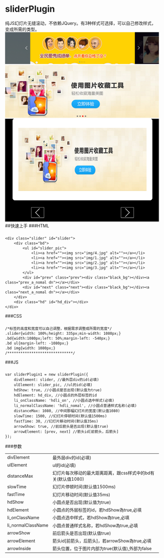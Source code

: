 # sliderPlugin
纯JS幻灯片无缝滚动，不依赖JQuery。有3种样式可选择，可以自己修改样式，变成所需的类型。
<img src="img/show.png" alt="">  
<img src="img/show2.png" alt=""> 
<img src="img/show3.png" alt=""> 
##快速上手
###HTML
###
    <div class="slider" id="slider">
        <div class="bd">
            <ul id="slider_pic">
                <li><a href=""><img src="img/4.jpg" alt=""></a></li>
                <li><a href=""><img src="img/1.jpg" alt=""></a></li>
                <li><a href=""><img src="img/2.jpg" alt=""></a></li>
                <li><a href=""><img src="img/3.jpg" alt=""></a></li>
            </ul>
            <div id="prev" class="prev"><div class="black_bg"></div><a class="prev_a_nomal dn"></a></div>
            <div id="next" class="next"><div class="black_bg"></div><a  class="next_a_nomal dn"></a></div>
        </div>
        <div class="hd" id="hd_div"></div>
    </div>
###CSS
###
    /*标签的高度和宽度可以自己调整，根据需求调整成所需的宽度*/
    .slider{width: 100%;height: 335px;min-width: 1080px;}
    .bd{width:1080px;left: 50%;margin-left: -540px;}
    .bd ul{margin-left: -1080px;}
    .bd img{width: 1080px;}
    /******************************/
###JS
###
    var sliderPlugin1 = new sliderPlugin({
        divElement: slider, //最外层div的id(必填)
        ulElement: slider_pic, //ul的id(必填)
        hdShow: true, //小圆点是否出现(默认值为true)
        hdElement: hd_div, //小圆点的外层标签的id
        li_onClassName: 'hdli_on', //小圆点选中样式(必填)
        li_normalClassName: 'hdli_nomal', //小圆点普通样式名称(必填)
        distanceMax: 1080, //中间那幅幻灯片的宽度(默认值1080)
        slowTime: 1500, //幻灯片停顿时间(默认值1500ms)
        fastTime: 30, //幻灯片移动时间(默认值35ms)
        arrowShow: true, //前后箭头是否出现(默认值true)
        arrowElement: [prev, next] //箭头id[前箭头，后箭头]
    });
###参数
<table>
<tr>
<td>divElement</td>
<td>最外层div的id(必填)</td>
</tr>
<tr>
<td>ulElement</td>
<td>ul的id(必填)</td>
</tr>
<tr>
<td>distanceMax</td>
<td>幻灯片每次移动的最大距离距离，跟css样式中的bd有关(默认值1080)</td>
</tr>
<tr>
<td>slowTime</td>
<td>幻灯片停顿时间(默认值1500ms)</td>
</tr>
<tr>
<td>fastTime</td>
<td>幻灯片移动时间(默认值35ms)</td>
</tr>
<tr>
<td>hdShow</td>
<td>小圆点是否出现(默认值为true)</td>
</tr>
<tr>
<td>hdElement</td>
<td>小圆点的外层标签的id，若hdShow為true,必填</td>
</tr>
<tr>
<td>li_onClassName</td>
<td>小圆点选中样式，若hdShow為true,必填</td>
</tr>
<tr>
<td>li_normalClassName</td>
<td>小圆点普通样式名称，若hdShow為true,必填</td>
</tr>
<td>arrowShow</td>
<td>前后箭头是否出现(默认值true)</td>
</tr>
<td>arrowElement</td>
<td>箭头id[前箭头，后箭头]，若arrowShow為true,必填</td>
</tr>
<td>arrowInside</td>
<td>箭头位置，位于图片内部为true(默认值),外部为false</td>
</tr>
</table>

